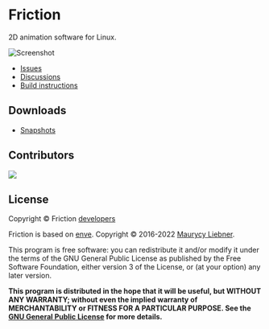 # Friction

2D animation software for Linux.

![Screenshot](https://friction2d.com/assets/friction-screenshot-01.jpg)

* [Issues](https://github.com/friction2d/friction/issues)
* [Discussions](https://github.com/friction2d/friction/discussions)
* [Build instructions](docs/Linux-build.md)

## Downloads

* [Snapshots](https://sourceforge.net/projects/friction/files/snapshots/)

## Contributors

<a href = "https://github.com/friction2d/friction/graphs/contributors">
  <img src = "https://contrib.rocks/image?repo=friction2d/friction"/>
</a>

## License

Copyright &copy; Friction [developers](https://github.com/friction2d/friction/graphs/contributors)

Friction is based on [enve](https://github.com/MaurycyLiebner/enve). Copyright &copy; 2016-2022 [Maurycy Liebner](https://github.com/MaurycyLiebner).

This program is free software: you can redistribute it and/or modify it under the terms of the GNU General Public License as published by the Free Software Foundation, either version 3 of the License, or (at your option) any later version.

**This program is distributed in the hope that it will be useful, but WITHOUT ANY WARRANTY; without even the implied warranty of MERCHANTABILITY or FITNESS FOR A PARTICULAR PURPOSE.  See the [GNU General Public License](LICENSE.md) for more details.**
